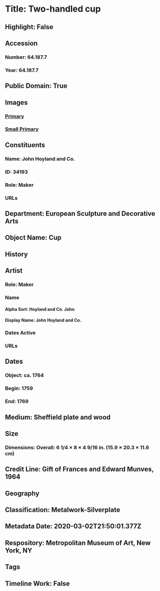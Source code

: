 # Title: Two-handled cup
## Highlight: False
## Accession
### Number: 64.187.7
### Year: 64.187.7
## Public Domain: True
## Images
### [Primary](https://images.metmuseum.org/CRDImages/es/original/183240.jpg)
### [Small Primary](https://images.metmuseum.org/CRDImages/es/web-large/183240.jpg)
## Constituents
### Name: John Hoyland and Co.
### ID: 34193
### Role: Maker
### URLs
## Department: European Sculpture and Decorative Arts
## Object Name: Cup
## History
## Artist
### Role: Maker
### Name
#### Alpha Sort: Hoyland and Co. John
#### Display Name: John Hoyland and Co.
### Dates Active
### URLs
## Dates
### Object: ca. 1764
### Begin: 1759
### End: 1769
## Medium: Sheffield plate and wood
## Size
### Dimensions: Overall: 6 1/4 × 8 × 4 9/16 in. (15.9 × 20.3 × 11.6 cm)
## Credit Line: Gift of Frances and Edward Munves, 1964
## Geography
## Classification: Metalwork-Silverplate
## Metadata Date: 2020-03-02T21:50:01.377Z
## Respository: Metropolitan Museum of Art, New York, NY
## Tags
## Timeline Work: False